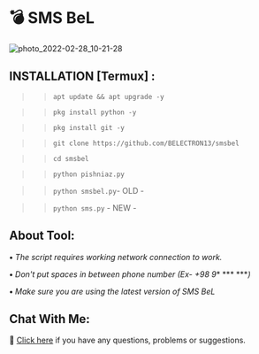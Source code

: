 # 💣 SMS BeL

![photo_2022-02-28_10-21-28](https://user-images.githubusercontent.com/80569235/155937590-e1accb15-adf4-4955-a0b4-57361c09c65f.jpg)

## INSTALLATION [Termux] :
>> `apt update && apt upgrade -y`

>> `pkg install python -y`

>> `pkg install git -y`

>> `git clone https://github.com/BELECTRON13/smsbel`

>> `cd smsbel`

>> `python pishniaz.py`

>> `python smsbel.py`- OLD -

>> `python sms.py` - NEW -

## About Tool:
**•** *The script requires working network connection to work.*

**•** *Don't put spaces in between phone number (Ex- +98 9** *** ****)*

**•** *Make sure you are using the latest version of SMS BeL*

## Chat With Me:
💬 [Click here](https://rubika.ir/seyed_xxx) if you have any questions, problems or suggestions.
